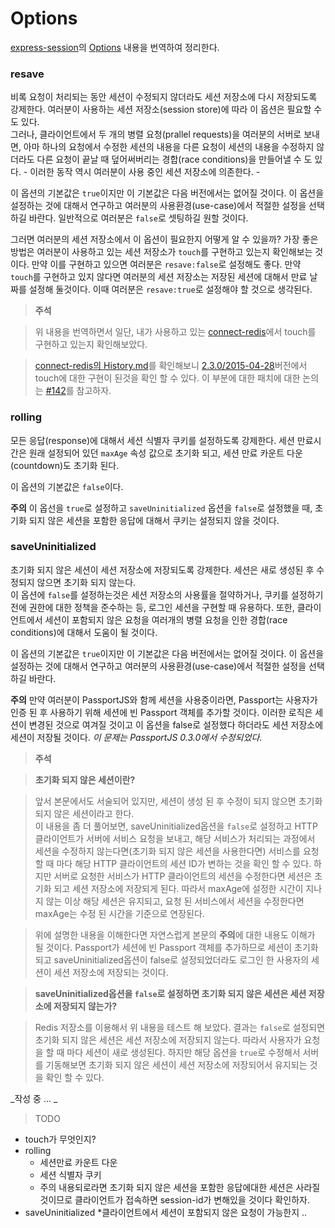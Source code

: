 # Options

[express-session](https://github.com/expressjs/session)의 [Options](https://github.com/expressjs/session#options) 내용을 번역하여 정리한다.

### resave

비록 요청이 처리되는 동안 세션이 수정되지 않더라도 세션 저장소에 다시 저장되도록 강제한다.
여러분이 사용하는 세션 저장소(session store)에 따라 이 옵션은 필요할 수도 있다. <br />
그러나, 클라이언트에서 두 개의 병렬 요청(prallel requests)을 여러분의 서버로 보내면, 아마 하나의 요청에서 수정한 세션의 내용을 다른 요청이 세션의 내용을 수정하지 않더라도 다른 요청이 끝날 때 덮어써버리는 경합(race conditions)을 만들어낼 수 도 있다. - 이러한 동작 역시 여러분이 사용 중인 세션 저장소에 의존한다. -

이 옵션의 기본값은 `true`이지만 이 기본값은 다음 버전에서는 없어질 것이다. 이 옵션을 설정하는 것에 대해서 연구하고 여러분의 사용환경(use-case)에서 적절한 설정을 선택하길 바란다. 일반적으로 여러분은 `false`로 셋팅하길 원할 것이다.

그러면 여러분의 세션 저장소에서 이 옵션이 필요한지 어떻게 알 수 있을까? 가장 좋은 방법은 여러분이 사용하고 있는 세션 저장소가 `touch`를 구현하고 있는지 확인해보는 것이다. 만약 이를 구현하고 있으면 여러분은 `resave:false`로 설정해도 좋다. 만약 `touch`를 구현하고 있지 않다면 여러분의 세션 저장소는 저장된 세션에 대해서 만료 날짜를 설정해 둘것이다. 이때 여러분은 `resave:true`로 설정해야 할 것으로 생각된다.


> **주석**

> 위 내용을 번역하면서 일단, 내가 사용하고 있는 [connect-redis](https://github.com/tj/connect-redis)에서 touch를 구현하고 있는지 확인해보았다.

>[connect-redis의 History.md](https://github.com/tj/connect-redis/blob/master/History.md)를 확인해보니 [2.3.0/2015-04-28](https://github.com/tj/connect-redis/blob/master/History.md#230--2015-04-28)버전에서 touch에 대한 구현이 된것을 확인 할 수 있다. 이 부분에 대한 패치에 대한 논의는 [#142](https://github.com/tj/connect-redis/issues/142)를 참고하자.

### rolling

모든 응답(response)에 대해서 세션 식별자 쿠키를 설정하도록 강제한다. 세션 만료시간은 원래 설정되어 있던 `maxAge` 속성 값으로 초기화 되고, 세션 만료 카운트 다운(countdown)도 초기화 된다.

이 옵션의 기본값은 `false`이다.

**주의** 이 옵선을 `true`로 설정하고 `saveUninitialized` 옵션을 `false`로 설정했을 때, 초기화 되지 않은 세션을 포함한 응답에 대해서 쿠키는 설정되지 않을 것이다.

### saveUninitialized

초기화 되지 않은 세션이 세션 저장소에 저장되도록 강제한다. 세션은 새로 생성된 후 수정되지 않으면 초기화 되지 않는다. <br/>
이 옵션에 `false`를 설정하는것은 세션 저장소의 사용률을 절약하거나, 쿠키를 설정하기 전에 권한에 대한 정책을 준수하는 등, 로그인 세션을 구현할 때 유용하다. 또한, 클라이언트에서 세션이 포함되지 않은 요청을 여러개의 병렬 요청을 인한 경합(race conditions)에 대해서 도움이 될 것이다.

이 옵션의 기본값은 `true`이지만 이 기본값은 다음 버전에서는 없어질 것이다. 이 옵션을 설정하는 것에 대해서 연구하고 여러분의 사용환경(use-case)에서 적절한 설정을 선택하길 바란다.

**주의** 만약 여러분이 PassportJS와 함께 세션을 사용중이라면, Passport는 사용자가 인증 된 후 사용하기 위해 세션에 빈 Passport 객체를 추가할 것이다. 이러한 로직은 세션이 변경된 것으로 여겨질 것이고 이 옵션을 false로 설정했다 하더라도 세션 저장소에 세션이 저장될 것이다. _이 문제는 PassportJS 0.3.0에서 수정되었다._

>**주석**

>**초기화 되지 않은 세션이란?**

> 앞서 본문에서도 서술되어 있지만, 세션이 생성 된 후 수정이 되지 않으면 초기화 되지 않은 세션이라고 한다. <br />
> 이 내용을 좀 더 풀어보면, saveUninitialized옵션을 `false`로 설정하고 HTTP 클라이언트가 서버에 서비스 요청을 보내고, 해당 서비스가 처리되는 과정에서 세션을 수정하지 않는다면(초기화 되지 않은 세션을 사용한다면) 서비스를 요청 할 때 마다 해당 HTTP 클라이언트의 세션 ID가 변하는 것을 확인 할 수 있다. 하지만 서버로 요청한 서비스가 HTTP 클라이언트의 세션을 수정한다면 세션은 초기화 되고 세션 저장소에 저장되게 된다. 따라서 maxAge에 설정한 시간이 지나지 않는 이상 해당 세션은 유지되고, 요청 된 서비스에서 세션을 수정한다면 maxAge는 수정 된 시간을 기준으로 연장된다.

> 위에 설명한 내용을 이해한다면 자연스럽게 본문의 **주의**에 대한 내용도 이해가 될 것이다. Passport가 세션에 빈 Passport 객체를 추가하므로 세션이 초기화 되고 saveUninitialized옵션이 false로 설정되었더라도 로그인 한 사용자의 세션이 세션 저장소에 저장되는 것이다.

>**saveUninitialized옵션을 `false`로 설정하면 초기화 되지 않은 세션은 세션 저장소에 저장되지 않는가?**

>Redis 저장소를 이용해서 위 내용을 테스트 해 보았다. 결과는 `false`로 설정되면 초기화 되지 않은 세션은 세션 저장소에 저장되지 않는다. 따라서 사용자가 요청을 할 때 마다 세션이 새로 생성된다. 하지만 해당 옵션을 `true`로 수정해서 서버를 기동해보면 초기화 되지 않은 세션이 세션 저장소에 저장되어서 유지되는 것을 확인 할 수 있다.






>

_작성 중 ... _

> TODO
* touch가 무엇인지?
* rolling
  * 세션만료 카운트 다운
  * 세션 식별자 쿠키
  * 주의 내용되로라면 초기화 되지 않은 세션을 포함한 응답에대한 세션은 사라질 것이므로 클라이언트가 접속하면 session-id가 변해있을 것이다 확인하자.
* saveUninitialized
  *클라이언트에서 세션이 포함되지 않은 요청이 가능한지 ..
